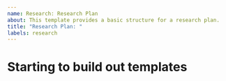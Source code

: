 ```yaml
---
name: Research: Research Plan
about: This template provides a basic structure for a research plan.
title: "Research Plan: "
labels: research
---
```


# Starting to build out templates
